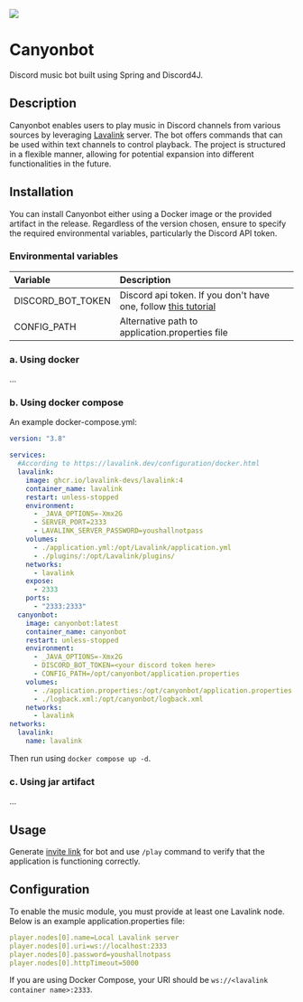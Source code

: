 [<img src="https://img.shields.io/badge/dockerhub-images-important.svg?logo=Docker">](https://hub.docker.com/r/mkkl1/canyonbot)
# Canyonbot
Discord music bot built using Spring and Discord4J.
## Description
Canyonbot enables users to play music in Discord channels from various sources by leveraging [Lavalink](https://lavalink.dev/) server.
The bot offers commands that can be used within text channels to control playback.
The project is structured in a flexible manner, allowing for potential expansion into different functionalities in the future.
## Installation
You can install Canyonbot either using a Docker image or the provided artifact in the release. 
Regardless of the version chosen, ensure to specify the required environmental variables, particularly the Discord API token.
### Environmental variables
| Variable          | Description                                                                                                                                            |
|:------------------|:-------------------------------------------------------------------------------------------------------------------------------------------------------|
| DISCORD_BOT_TOKEN | Discord api token. If you don't have one, follow [this tutorial](https://docs.discord4j.com/discord-application-tutorial#create-a-discord-application) |
| CONFIG_PATH       | Alternative path to application.properties file                                                                                                        |
### a. Using docker
...
### b. Using docker compose
An example docker-compose.yml:
```yaml
version: "3.8"

services:
  #According to https://lavalink.dev/configuration/docker.html
  lavalink:
    image: ghcr.io/lavalink-devs/lavalink:4
    container_name: lavalink
    restart: unless-stopped
    environment:
      - _JAVA_OPTIONS=-Xmx2G
      - SERVER_PORT=2333
      - LAVALINK_SERVER_PASSWORD=youshallnotpass
    volumes:
      - ./application.yml:/opt/Lavalink/application.yml
      - ./plugins/:/opt/Lavalink/plugins/
    networks:
      - lavalink
    expose:
      - 2333
    ports:
      - "2333:2333"
  canyonbot:
    image: canyonbot:latest
    container_name: canyonbot
    restart: unless-stopped
    environment:
      - _JAVA_OPTIONS=-Xmx2G
      - DISCORD_BOT_TOKEN=<your discord token here>
      - CONFIG_PATH=/opt/canyonbot/application.properties
    volumes:
      - ./application.properties:/opt/canyonbot/application.properties
      - ./logback.xml:/opt/canyonbot/logback.xml
    networks:
      - lavalink
networks:
  lavalink:
    name: lavalink
```
Then run using `docker compose up -d`.
### c. Using jar artifact
...
## Usage
Generate [invite link](https://docs.discord4j.com/discord-application-tutorial#adding-the-bot-to-servers) for bot and use `/play` command to verify that the application is functioning correctly.
## Configuration
To enable the music module, you must provide at least one Lavalink node.
Below is an example application.properties file:
```yaml
player.nodes[0].name=Local Lavalink server
player.nodes[0].uri=ws://localhost:2333
player.nodes[0].password=youshallnotpass
player.nodes[0].httpTimeout=5000
```
If you are using Docker Compose, your URI should be `ws://<lavalink container name>:2333`.
